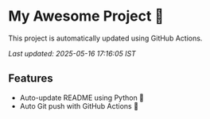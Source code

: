 # My Awesome Project 🚀

This project is automatically updated using GitHub Actions.

_Last updated: 2025-05-16 17:16:05 IST_

## Features
- Auto-update README using Python 🐍
- Auto Git push with GitHub Actions 🤖
